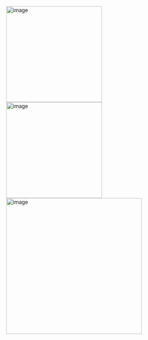 <img width="256" alt="image" src="https://github.com/user-attachments/assets/b95d1b16-55ce-4a4c-9b58-338e841da482">

<img width="256" alt="image" src="https://github.com/user-attachments/assets/ffb2241a-fe77-4491-b894-5c6a4e68ea24">

<img width="363" alt="image" src="https://github.com/user-attachments/assets/9376cf9d-37bd-41db-8bdb-41130eb96705">
